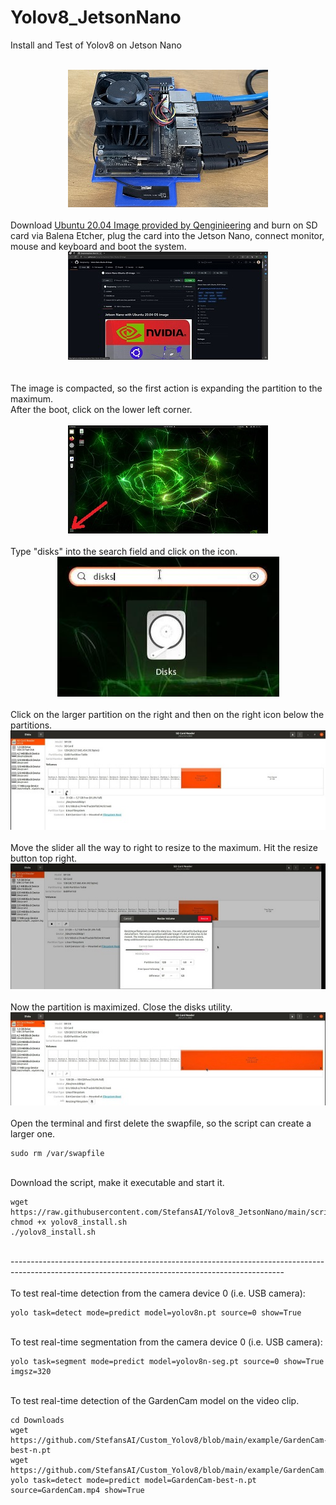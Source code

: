 # Yolov8_JetsonNano
Install and Test of Yolov8 on Jetson Nano

<br>
<div style="text-align: center;">
  <img src="images/jetson_nano.jpg" />
</div>
<br>
Download <a href="https://github.com/Qengineering/Jetson-Nano-Ubuntu-20-image">Ubuntu 20.04 Image provided by Qenginieering</a> and burn on SD card via Balena Etcher, plug the card into the Jetson Nano, connect monitor, mouse and keyboard and boot the system.
<br>
<div style="text-align: center;">
  <img src="images/qengineering.jpg" />
</div>
<br>
<br>
The image is compacted, so the first action is expanding the partition to the maximum.<br>
After the boot, click on the lower left corner.
<br><br>
<div style="text-align: center;">
  <img src="images/ubuntu_screen.jpg" />
</div>
<br>
Type "disks" into the search field and click on the icon.
<br>
<div style="text-align: center;">
  <img src="images/disks.jpg" />
</div>
<br>
Click on the larger partition on the right and then on the right icon below the partitions.
<br>
<div style="text-align: center;">
  <img src="images/disks1.jpg" />
</div>
<br>
Move the slider all the way to right to resize to the maximum. Hit the resize button top right.
<br>
<div style="text-align: center;">
  <img src="images/disks2.jpg" />
</div>
<br>
Now the partition is maximized. Close the disks utility.
<br>
<div style="text-align: center;">
  <img src="images/disks3.jpg" />
</div>
<br>
Open the terminal and first delete the swapfile, so the script can create a larger one.
<br>

```shell
sudo rm /var/swapfile
```
<br>
Download the script, make it executable and start it.
<br>

```shell
wget https://raw.githubusercontent.com/StefansAI/Yolov8_JetsonNano/main/scripts/yolov8_install.sh
chmod +x yolov8_install.sh
./yolov8_install.sh
```
<br>--------------------------------------------------------------------------------------------------------------------------------------------------<br>
<br>
To test real-time detection from the camera device 0 (i.e. USB camera):
<br>

```shell
yolo task=detect mode=predict model=yolov8n.pt source=0 show=True
```
<br>
To test real-time segmentation from the camera device 0 (i.e. USB camera):
<br>

```shell
yolo task=segment mode=predict model=yolov8n-seg.pt source=0 show=True imgsz=320
```
<br>
To test real-time detection of the GardenCam model on the video clip.
<br>

```shell
cd Downloads
wget https://github.com/StefansAI/Custom_Yolov8/blob/main/example/GardenCam-best-n.pt
wget https://github.com/StefansAI/Custom_Yolov8/blob/main/example/GardenCam.mp4
yolo task=detect mode=predict model=GardenCam-best-n.pt source=GardenCam.mp4 show=True
```


